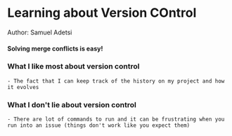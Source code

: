 # Learning about Version COntrol
Author: Samuel Adetsi
#### Solving merge conflicts is easy!

### What I like most about version control
    - The fact that I can keep track of the history on my project and how it evolves

### What I don't lie about version control
    - There are lot of commands to run and it can be frustrating when you run into an issue (things don't work like you expect them)
